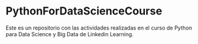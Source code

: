 # PythonForDataScienceCourse
Este es un repositorio con las actividades realizadas en el curso de Python para Data Science y Big Data de Linkedin Learning. 
